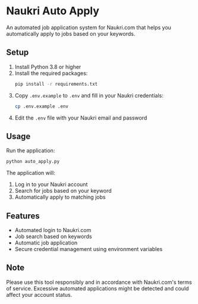 # Naukri Auto Apply

An automated job application system for Naukri.com that helps you automatically apply to jobs based on your keywords.

## Setup

1. Install Python 3.8 or higher
2. Install the required packages:
   ```bash
   pip install -r requirements.txt
   ```
3. Copy `.env.example` to `.env` and fill in your Naukri credentials:
   ```bash
   cp .env.example .env
   ```
4. Edit the `.env` file with your Naukri email and password

## Usage

Run the application:
```bash
python auto_apply.py
```

The application will:
1. Log in to your Naukri account
2. Search for jobs based on your keyword
3. Automatically apply to matching jobs

## Features

- Automated login to Naukri.com
- Job search based on keywords
- Automatic job application
- Secure credential management using environment variables

## Note

Please use this tool responsibly and in accordance with Naukri.com's terms of service. Excessive automated applications might be detected and could affect your account status.